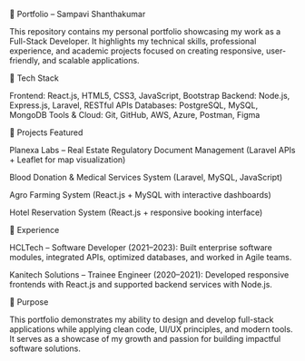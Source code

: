 🌟 Portfolio – Sampavi Shanthakumar

This repository contains my personal portfolio showcasing my work as a Full-Stack Developer. It highlights my technical skills, professional experience, and academic projects focused on creating responsive, user-friendly, and scalable applications.

🔧 Tech Stack

Frontend: React.js, HTML5, CSS3, JavaScript, Bootstrap
Backend: Node.js, Express.js, Laravel, RESTful APIs
Databases: PostgreSQL, MySQL, MongoDB
Tools & Cloud: Git, GitHub, AWS, Azure, Postman, Figma

📂 Projects Featured

Planexa Labs – Real Estate Regulatory Document Management (Laravel APIs + Leaflet for map visualization)

Blood Donation & Medical Services System (Laravel, MySQL, JavaScript)

Agro Farming System (React.js + MySQL with interactive dashboards)

Hotel Reservation System (React.js + responsive booking interface)

💼 Experience

HCLTech – Software Developer (2021–2023): Built enterprise software modules, integrated APIs, optimized databases, and worked in Agile teams.

Kanitech Solutions – Trainee Engineer (2020–2021): Developed responsive frontends with React.js and supported backend services with Node.js.

🎯 Purpose

This portfolio demonstrates my ability to design and develop full-stack applications while applying clean code, UI/UX principles, and modern tools. It serves as a showcase of my growth and passion for building impactful software solutions.